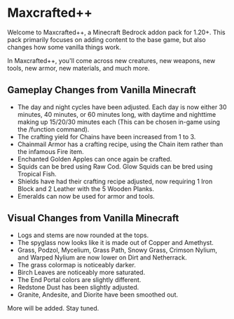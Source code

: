# Maxcrafted++

Welcome to Maxcrafted++, a Minecraft Bedrock addon pack for 1.20+. This pack primarily focuses on adding content to the base game, but also changes how some vanilla things work.

In Maxcrafted++, you'll come across new creatures, new weapons, new tools, new armor, new materials, and much more.

## Gameplay Changes from Vanilla Minecraft
- The day and night cycles have been adjusted. Each day is now either 30 minutes, 40 minutes, or 60 minutes long, with daytime and nighttime making up 15/20/30 minutes each (This can be chosen in-game using the /function command).
- The crafting yield for Chains have been increased from 1 to 3.
- Chainmail Armor has a crafting recipe, using the Chain item rather than the infamous Fire item.
- Enchanted Golden Apples can once again be crafted.
- Squids can be bred using Raw Cod. Glow Squids can be bred using Tropical Fish.
- Shields have had their crafting recipe adjusted, now requiring 1 Iron Block and 2 Leather with the 5 Wooden Planks.
- Emeralds can now be used for armor and tools.

## Visual Changes from Vanilla Minecraft
- Logs and stems are now rounded at the tops.
- The spyglass now looks like it is made out of Copper and Amethyst.
- Grass, Podzol, Mycelium, Grass Path, Snowy Grass, Crimson Nylium, and Warped Nylium are now lower on Dirt and Netherrack.
- The grass colormap is noticeably darker.
- Birch Leaves are noticeably more saturated.
- The End Portal colors are slightly different.
- Redstone Dust has been slightly adjusted.
- Granite, Andesite, and Diorite have been smoothed out.

More will be added. Stay tuned.
